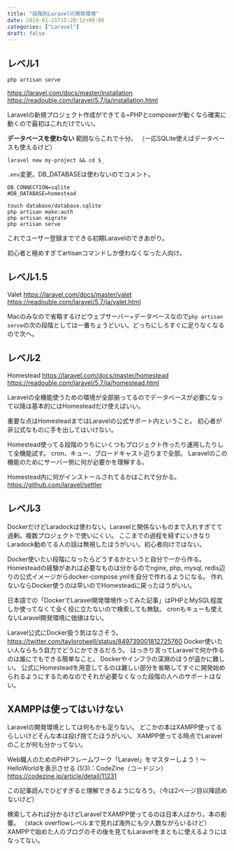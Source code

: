 ```yaml
---
title: "段階別Laravelの開発環境"
date: 2019-01-21T15:20:12+09:00
categories: ["Laravel"]
draft: false
---
```


## レベル1
```
php artisan serve
```
https://laravel.com/docs/master/installation
https://readouble.com/laravel/5.7/ja/installation.html

Laravelの新規プロジェクト作成ができてる=PHPとcomposerが動くなら確実に動くので最初はこれだけでいい。

**データベースを使わない** 範囲ならこれで十分。
（一応SQLite使えばデータベースも使えるけど）

```
laravel new my-project && cd $_
```

`.env`変更。DB_DATABASEは使わないのでコメント。
```
DB_CONNECTION=sqlite
#DB_DATABASE=homestead
```

```
touch database/database.sqlite
php artisan make:auth
php artisan migrate
php artisan serve
```
これでユーザー登録までできる初期Laravelのできあがり。


初心者と極めすぎてartisanコマンドしか使わなくなった人向け。

## レベル1.5
Valet
https://laravel.com/docs/master/valet
https://readouble.com/laravel/5.7/ja/valet.html

Macのみなので省略するけどウェブサーバー+データベースなので`php artisan serve`の次の段階としては一番ちょうどいい。どっちにしろすぐに足りなくなるので次へ。

## レベル2
Homestead
https://laravel.com/docs/master/homestead
https://readouble.com/laravel/5.7/ja/homestead.html

Laravelの全機能使うための環境が全部揃ってるのでデータベースが必要になって以降は基本的にはHomesteadだけ使えばいい。

重要な点はHomesteadまではLaravelの公式サポート内ということ。
初心者が非公式なものに手を出してはいけない。

Homestead使ってる段階のうちにいくつもプロジェクト作ったり運用したりして全機能試す。
cron、キュー、ブロードキャスト辺りまで全部。
Laravelのこの機能のためにサーバー側に何が必要かを理解する。

Homestead内に何がインストールされてるかはこれで分かる。
https://github.com/laravel/settler

## レベル3
DockerだけどLaradockは使わない。Laravelと関係ないものまで入れすぎてて過剰。複数プロジェクトで使いにくい。
ここまでの過程を経ずにいきなりLaradock勧めてる人の話は無視したほうがいい。初心者向けではない。

Docker使いたい段階になったらどうするかというと自分で一から作る。
Homesteadの経験があれば必要なものは分かるのでnginx, php, mysql, redis辺りの公式イメージからdocker-compose.ymlを自分で作れるようになる。
作れないならDocker使うのは早いのでHomesteadに戻ったほうがいい。

日本語での「DockerでLaravel開発環境作ってみた記事」はPHPとMySQL程度しか使ってなくて全く役に立たないので検索しても無駄。
cronもキューも使えないLaravel開発環境に価値はない。

Laravel公式にDocker扱う気はなさそう。
https://twitter.com/taylorotwell/status/849739001812725760
Docker使いたい人ならもう自力でどうにかできるだろう。
はっきり言ってLaravelで何か作るのは誰にでもできる簡単なこと。
Dockerやインフラの深淵のほうが遥かに難しい。
公式にHomesteadを用意してるのは難しい部分を省略してすぐに開発始められるようにするためなのでそれが必要なくなった段階の人へのサポートはない。


## XAMPPは使ってはいけない
Laravelの開発環境としては何もかも足りない。
どこかの本はXAMPP使ってるらしいけどそんな本は投げ捨てたほうがいい。
XAMPP使ってる時点でLaravelのことが何も分かってない。

Web職人のためのPHPフレームワーク「Laravel」をマスターしよう！～HelloWorldを表示させる (1/3)：CodeZine（コードジン）
https://codezine.jp/article/detail/11231

この記事読んでひどすぎると理解できるようになろう。（今は2ページ目以降読めないけど）


検索してみれば分かるけどLaravelでXAMPP使ってるのは日本人ばかり。本の影響。
（stack overflowレベルまで見れば海外にも少人数ながらいるけど）
XAMPPで始めた人のブログのその後を見てもLaravelをまともに使えるようにはなってない。
